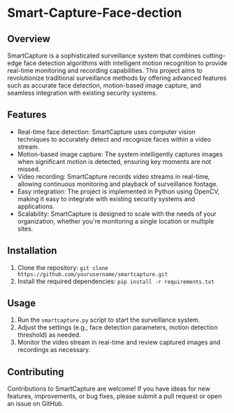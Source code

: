 # Smart-Capture-Face-dection

## Overview
SmartCapture is a sophisticated surveillance system that combines cutting-edge face detection algorithms with intelligent motion recognition to provide real-time monitoring and recording capabilities. This project aims to revolutionize traditional surveillance methods by offering advanced features such as accurate face detection, motion-based image capture, and seamless integration with existing security systems.

## Features
- Real-time face detection: SmartCapture uses computer vision techniques to accurately detect and recognize faces within a video stream.
- Motion-based image capture: The system intelligently captures images when significant motion is detected, ensuring key moments are not missed.
- Video recording: SmartCapture records video streams in real-time, allowing continuous monitoring and playback of surveillance footage.
- Easy integration: The project is implemented in Python using OpenCV, making it easy to integrate with existing security systems and applications.
- Scalability: SmartCapture is designed to scale with the needs of your organization, whether you're monitoring a single location or multiple sites.

## Installation
1. Clone the repository: `git clone https://github.com/yourusername/smartcapture.git`
2. Install the required dependencies: `pip install -r requirements.txt`

## Usage
1. Run the `smartcapture.py` script to start the surveillance system.
2. Adjust the settings (e.g., face detection parameters, motion detection threshold) as needed.
3. Monitor the video stream in real-time and review captured images and recordings as necessary.

## Contributing
Contributions to SmartCapture are welcome! If you have ideas for new features, improvements, or bug fixes, please submit a pull request or open an issue on GitHub.
